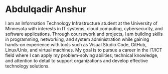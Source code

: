 # Abdulqadir Anshur

I am an Information Technology Infrastructure student at the University of Minnesota with interests in IT systems, cloud computing, cybersecurity, and software applications. Through coursework and projects, I am building skills in programming, networking, and system administration while gaining hands-on experience with tools such as Visual Studio Code, GitHub, Linux/Unix, and virtual machines. My goal is to pursue a career in the IT/ICT field where I can apply my problem-solving abilities, technical knowledge, and attention to detail to support organizations and develop effective technology solutions.
